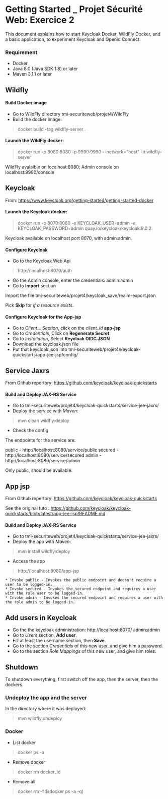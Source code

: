 # Getting Started _ Projet Sécurité Web: Exercice 2

This document explains how to start Keycloak Docker, WildFly Docker, and a basic application, to experiment Keycloak and Openid Connect.

### Requirement 

- Docker
- Java 8.0 (Java SDK 1.8) or later
- Maven 3.1.1 or later

## Wildfly

#### Build Docker image

- Go to WildFly directory
tmi-securiteweb/projet4/WildFly
- Build the docker image:
> docker build -tag wildfly-server .

#### Launch the WildFly docker:
> docker run -p 8080:8080 -p 9990:9990 --network="host" -it wildfly-server

WildFly avalaible on localhost:8080; Admin console on localhost:9990/console

## Keycloak

From: https://www.keycloak.org/getting-started/getting-started-docker

#### Launch the Keycloak docker: 
> docker run -p 8070:8080 -e KEYCLOAK_USER=admin -e KEYCLOAK_PASSWORD=admin quay.io/keycloak/keycloak:9.0.2

Keycloak available on localhost port 8070, with admin:admin.

#### Configure Keycloak 
- Go to the Keycloak Web Api
> http://localhost:8070/auth
- Go the Admin console, enter the credentials: admin:admin
- Go to __Import__ section

Import the file tmi-securiteweb/projet4/keycloak_save/realm-export.json

Pick __Skip__ for *if a resource exists*.

#### Configure Keycloak for the App-jsp
- Go to *Client__ Section*, click on the *client_id* __app-jsp__
- Go to *Credentials*, Click on __Regenerate Secret__
- Go to *Installation*, Select __Keycloak OIDC JSON__
- Download the keycloak.json file
- Put that keycloak.json into tmi-securiteweb/projet4/keycloak-quickstarts/app-jee-jsp/config/ 


## Service Jaxrs

From Github repertory: https://github.com/keycloak/keycloak-quickstarts

#### Build and Deploy JAX-RS Service
- Go to tmi-securiteweb/projet4/keycloak-quickstarts/service-jee-jaxrs/
- Deploy the service with *Maven*:
> mvn clean wildfly:deploy

- Check the config 

The endpoints for the service are:

public - http://localhost:8080/service/public
secured - http://localhost:8080/service/secured
admin - http://localhost:8080/service/admin

Only public, should be available.

## App jsp

From Github repertory: https://github.com/keycloak/keycloak-quickstarts

See the original tuto : 
https://github.com/keycloak/keycloak-quickstarts/blob/latest/app-jee-jsp/README.md

#### Build and Deploy JAX-RS Service
- Go to tmi-securiteweb/projet4/keycloak-quickstarts/service-jee-jaxrs/
- Deploy the app with *Maven*:
> mvn install wildfly:deploy


- Access the app
> http://localhost:8080/app-jsp

    * Invoke public - Invokes the public endpoint and doesn't require a user to be logged-in.
    * Invoke secured - Invokes the secured endpoint and requires a user with the role user to be logged-in.
    * Invoke admin - Invokes the secured endpoint and requires a user with the role admin to be logged-in.

## Add users in Keycloak

- Go the the keycloak administration: http://localhost:8070/
admin:admin
- Go to *Users* section, __Add user__.
- Fill at least the username section, then __Save__.
- Go to the section *Credentials* of this new user, and give him a password.
- Go to the section *Role Mappings* of this new user, and give him roles.

## Shutdown

To shutdown everything, first switch off the app, then the server, then the dockers.

### Undeploy the app and the server
In the directory where it was deployed:
> mvn wildfly:undeploy
### Docker
- List docker
> docker ps -a
- Remove docker
> docker rm docker_id
- Remove all
> docker rm -f $(docker ps -a -q) 
